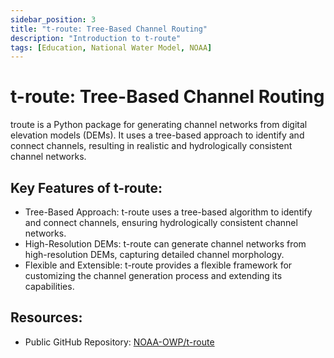 ```yaml
---
sidebar_position: 3
title: "t-route: Tree-Based Channel Routing"
description: "Introduction to t-route"
tags: [Education, National Water Model, NOAA]
---
```


# t-route: Tree-Based Channel Routing

troute is a Python package for generating channel networks from digital elevation models (DEMs). It uses a tree-based approach to identify and connect channels, resulting in realistic and hydrologically consistent channel networks.

## Key Features of t-route:
- Tree-Based Approach: t-route uses a tree-based algorithm to identify and connect channels, ensuring hydrologically consistent channel networks.
- High-Resolution DEMs: t-route can generate channel networks from high-resolution DEMs, capturing detailed channel morphology.
- Flexible and Extensible: t-route provides a flexible framework for customizing the channel generation process and extending its capabilities.

## Resources:
- Public GitHub Repository: [NOAA-OWP/t-route](https://github.com/NOAA-OWP/t-route)